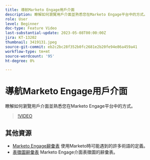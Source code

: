 ```yaml
---
title: 導航Marketo Engage用戶介面
description: 瞭解如何瀏覽用戶介面並熟悉您在Marketo Engage平台中的方式。
role: User
level: Beginner
doc-type: Feature Video
last-substantial-update: 2023-05-08T00:00:00Z
jira: KT-13202
thumbnail: 3419131.jpeg
source-git-commit: eb2c2bc28f352b0fc2681e2b20fe94e86a459a41
workflow-type: tm+mt
source-wordcount: '95'
ht-degree: 0%

---
```



# 導航Marketo Engage用戶介面

瞭解如何瀏覽用戶介面並熟悉您在Marketo Engage平台中的方式。

>[!VIDEO](https://video.tv.adobe.com/v/3419131/?learn=on)

## 其他資源

* [Marketo Engage辭彙表](https://experienceleague.adobe.com/docs/marketo/using/getting-started-with-marketo/marketo-glossary.html?lang=en)
使用Marketo時可能遇到的許多術語的定義。
* [表徵圖辭彙表](https://experienceleague.adobe.com/docs/marketo/using/product-docs/marketo-engage-modern-ux/icon-glossary.html?lang=en)
Marketo Engage介面表徵圖的辭彙表。
